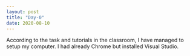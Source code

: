 ```yaml
---
layout: post
title: "Day-0"
date: 2020-08-10
---
```


According to the task and tutorials in  the classroom, I have managed to setup my computer. I had already Chrome but installed Visual Studio.



